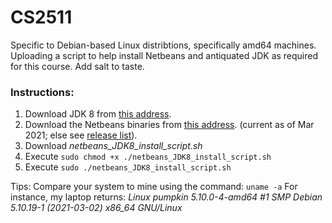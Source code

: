 # CS2511
Specific to Debian-based Linux distribtions, specifically amd64 machines. 
Uploading a script to help install Netbeans and antiquated JDK as required for this course.
Add salt to taste.

### Instructions:
1. Download JDK 8 from [this address](https://www.oracle.com/java/technologies/javase/javase-jdk8-downloads.html#license-lightbox).
2. Download the Netbeans binaries from [this address](https://netbeans.apache.org/download/nb123/nb123.html). (current as of Mar 2021; else see [release list](https://netbeans.apache.org/download/index.html)).
3. Download *netbeans_JDK8_install_script.sh*
4. Execute `sudo chmod +x ./netbeans_JDK8_install_script.sh`
5. Execute `sudo ./netbeans_JDK8_install_script.sh`

Tips: 
Compare your system to mine using the command: `uname -a`
For instance, my laptop returns: *Linux pumpkin 5.10.0-4-amd64 #1 SMP Debian 5.10.19-1 (2021-03-02) x86_64 GNU/Linux*
